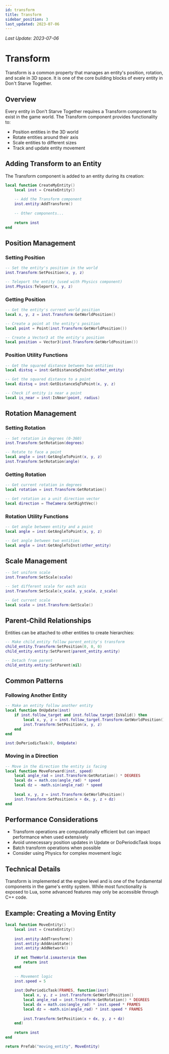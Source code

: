 ```yaml
---
id: transform
title: Transform
sidebar_position: 3
last_updated: 2023-07-06
---
```

*Last Update: 2023-07-06*
# Transform

Transform is a common property that manages an entity's position, rotation, and scale in 3D space. It is one of the core building blocks of every entity in Don't Starve Together.

## Overview

Every entity in Don't Starve Together requires a Transform component to exist in the game world. The Transform component provides functionality to:

- Position entities in the 3D world
- Rotate entities around their axis
- Scale entities to different sizes
- Track and update entity movement

## Adding Transform to an Entity

The Transform component is added to an entity during its creation:

```lua
local function CreateMyEntity()
    local inst = CreateEntity()
    
    -- Add the Transform component
    inst.entity:AddTransform()
    
    -- Other components...
    
    return inst
end
```

## Position Management

### Setting Position

```lua
-- Set the entity's position in the world
inst.Transform:SetPosition(x, y, z)

-- Teleport the entity (used with Physics component)
inst.Physics:Teleport(x, y, z)
```

### Getting Position

```lua
-- Get the entity's current world position
local x, y, z = inst.Transform:GetWorldPosition()

-- Create a point at the entity's position
local point = Point(inst.Transform:GetWorldPosition())

-- Create a Vector3 at the entity's position
local position = Vector3(inst.Transform:GetWorldPosition())
```

### Position Utility Functions

```lua
-- Get the squared distance between two entities
local distsq = inst:GetDistanceSqToInst(other_entity)

-- Get the squared distance to a point
local distsq = inst:GetDistanceSqToPoint(x, y, z)

-- Check if entity is near a point
local is_near = inst:IsNear(point, radius)
```

## Rotation Management

### Setting Rotation

```lua
-- Set rotation in degrees (0-360)
inst.Transform:SetRotation(degrees)

-- Rotate to face a point
local angle = inst:GetAngleToPoint(x, y, z)
inst.Transform:SetRotation(angle)
```

### Getting Rotation

```lua
-- Get current rotation in degrees
local rotation = inst.Transform:GetRotation()

-- Get rotation as a unit direction vector
local direction = TheCamera:GetRightVec()
```

### Rotation Utility Functions

```lua
-- Get angle between entity and a point
local angle = inst:GetAngleToPoint(x, y, z)

-- Get angle between two entities
local angle = inst:GetAngleToInst(other_entity)
```

## Scale Management

```lua
-- Set uniform scale
inst.Transform:SetScale(scale)

-- Set different scale for each axis
inst.Transform:SetScale(x_scale, y_scale, z_scale)

-- Get current scale
local scale = inst.Transform:GetScale()
```

## Parent-Child Relationships

Entities can be attached to other entities to create hierarchies:

```lua
-- Make child_entity follow parent_entity's transform
child_entity.Transform:SetPosition(0, 0, 0)
child_entity.entity:SetParent(parent_entity.entity)

-- Detach from parent
child_entity.entity:SetParent(nil)
```

## Common Patterns

### Following Another Entity

```lua
-- Make an entity follow another entity
local function OnUpdate(inst)
    if inst.follow_target and inst.follow_target:IsValid() then
        local x, y, z = inst.follow_target.Transform:GetWorldPosition()
        inst.Transform:SetPosition(x, y, z)
    end
end

inst:DoPeriodicTask(0, OnUpdate)
```

### Moving in a Direction

```lua
-- Move in the direction the entity is facing
local function MoveForward(inst, speed)
    local angle_rad = inst.Transform:GetRotation() * DEGREES
    local dx = math.cos(angle_rad) * speed
    local dz = -math.sin(angle_rad) * speed
    
    local x, y, z = inst.Transform:GetWorldPosition()
    inst.Transform:SetPosition(x + dx, y, z + dz)
end
```

## Performance Considerations

- Transform operations are computationally efficient but can impact performance when used extensively
- Avoid unnecessary position updates in Update or DoPeriodicTask loops
- Batch transform operations when possible
- Consider using Physics for complex movement logic

## Technical Details

Transform is implemented at the engine level and is one of the fundamental components in the game's entity system. While most functionality is exposed to Lua, some advanced features may only be accessible through C++ code.

## Example: Creating a Moving Entity

```lua
local function MoveEntity()
    local inst = CreateEntity()
    
    inst.entity:AddTransform()
    inst.entity:AddAnimState()
    inst.entity:AddNetwork()
    
    if not TheWorld.ismastersim then
        return inst
    end
    
    -- Movement logic
    inst.speed = 5
    
    inst:DoPeriodicTask(FRAMES, function(inst)
        local x, y, z = inst.Transform:GetWorldPosition()
        local angle_rad = inst.Transform:GetRotation() * DEGREES
        local dx = math.cos(angle_rad) * inst.speed * FRAMES
        local dz = -math.sin(angle_rad) * inst.speed * FRAMES
        
        inst.Transform:SetPosition(x + dx, y, z + dz)
    end)
    
    return inst
end

return Prefab("moving_entity", MoveEntity)
``` 
